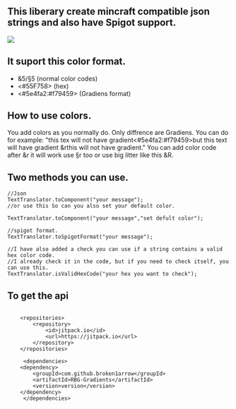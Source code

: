 ## This liberary create mincraft compatible json strings and also have Spigot support.

[![](https://jitpack.io/v/broken1arrow/RBG-Gradients.svg)](https://jitpack.io/#broken1arrow/RBG-Gradients)
## It suport this color format.

* &5/§5 (normal color codes)
* <#55F758> (hex)
* <#5e4fa2:#f79459> (Gradiens format)

## How to use colors.
You add colors as you normally do. Only diffrence are Gradiens.
You can do for example:
"this tex will not have gradient<#5e4fa2:#f79459>but this text will have gradient &rthis will not have gradient."
You can add color code after &r it will work use §r too or use big litter like this &R.


## Two methods you can use.
```
//Json
TextTranslator.toComponent("your message");
//or use this So can you also set your default color.

TextTranslator.toComponent("your message","set defult color");

//spigot format.
TextTranslator.toSpigotFormat("your message");

//I have also added a check you can use if a string contains a valid hex color code.
//I already check it in the code, but if you need to check itself, you can use this.
TextTranslator.isValidHexCode("your hex you want to check");

```
## To get the api
```

	<repositories>
		<repository>
		    <id>jitpack.io</id>
		    <url>https://jitpack.io</url>
		</repository>
	</repositories>
	
     <dependencies>
 	<dependency>
	    <groupId>com.github.broken1arrow</groupId>
	    <artifactId>RBG-Gradients</artifactId>
	    <version>version</version>
	</dependency>
     </dependencies>
```
